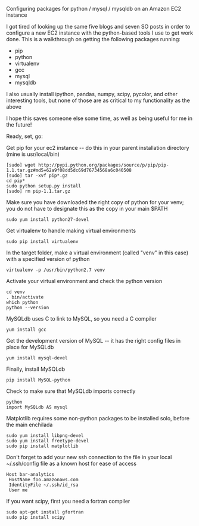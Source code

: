 Configuring packages for python / mysql / mysqldb on an Amazon EC2 instance

I got tired of looking up the same five blogs and seven SO posts in order to configure a new EC2 instance with the python-based tools I use to get work done. This is a walkthrough on getting the following packages running:

* pip
* python
* virtualenv
* gcc
* mysql
* mysqldb

I also usually install ipython, pandas, numpy, scipy, pycolor, and other interesting tools, but none of those are as critical to my functionality as the above

I hope this saves someone else some time, as well as being useful for me in the future!


Ready, set, go:

Get pip for your ec2 instance -- do this in your parent installation directory (mine is usr/local/bin)

```
[sudo] wget http://pypi.python.org/packages/source/p/pip/pip-1.1.tar.gz#md5=62a9f08dd5dc69d76734568a6c040508
[sudo] tar -xvf pip*.gz
cd pip*
sudo python setup.py install
[sudo] rm pip-1.1.tar.gz 
```

Make sure you have downloaded the right copy of python for your venv; you do not have to designate this as the copy in your main $PATH

```
sudo yum install python27-devel
```

Get virtualenv to handle making virtual environments

```
sudo pip install virtualenv
```

In the target folder, make a virtual environment (called "venv" in this case) with a specified version of python

```
virtualenv -p /usr/bin/python2.7 venv
```
Activate your virtual environment and check the python version

```
cd venv
. bin/activate
which python
python --version
```
MySQLdb uses C to link to MySQL, so you need a C compiler

```
yum install gcc
```

Get the development version of MySQL -- it has the right config files in place for MySQLdb

```
yum install mysql-devel
```

Finally, install MySQLdb
```
pip install MySQL-python
```

Check to make sure that MySQLdb imports correctly
```
python
import MySQLdb AS mysql
```

Matplotlib requires some non-python packages to be installed solo, before the main enchilada
```
sudo yum install libpng-devel
sudo yum install freetype-devel
sudo pip install matplotlib
```

Don't forget to add your new ssh connection to the file in your local ~/.ssh/config file as a known host for ease of access

```
Host bar-analytics
 HostName foo.amazonaws.com
 IdentityFile ~/.ssh/id_rsa
 User me
```

If you want scipy, first you need a fortran compiler

```
sudo apt-get install gfortran
sudo pip install scipy
```


